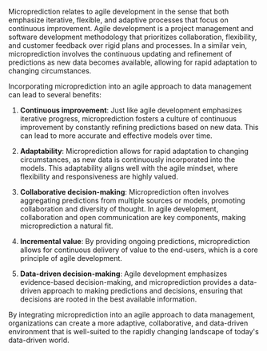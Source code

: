
Microprediction relates to agile development in the sense that both emphasize iterative, flexible, and adaptive processes that focus on continuous improvement. Agile development is a project management and software development methodology that prioritizes collaboration, flexibility, and customer feedback over rigid plans and processes. In a similar vein, microprediction involves the continuous updating and refinement of predictions as new data becomes available, allowing for rapid adaptation to changing circumstances.

Incorporating microprediction into an agile approach to data management can lead to several benefits:

1. **Continuous improvement**: Just like agile development emphasizes iterative progress, microprediction fosters a culture of continuous improvement by constantly refining predictions based on new data. This can lead to more accurate and effective models over time.

2. **Adaptability**: Microprediction allows for rapid adaptation to changing circumstances, as new data is continuously incorporated into the models. This adaptability aligns well with the agile mindset, where flexibility and responsiveness are highly valued.

3. **Collaborative decision-making**: Microprediction often involves aggregating predictions from multiple sources or models, promoting collaboration and diversity of thought. In agile development, collaboration and open communication are key components, making microprediction a natural fit.

4. **Incremental value**: By providing ongoing predictions, microprediction allows for continuous delivery of value to the end-users, which is a core principle of agile development.

5. **Data-driven decision-making**: Agile development emphasizes evidence-based decision-making, and microprediction provides a data-driven approach to making predictions and decisions, ensuring that decisions are rooted in the best available information.

By integrating microprediction into an agile approach to data management, organizations can create a more adaptive, collaborative, and data-driven environment that is well-suited to the rapidly changing landscape of today's data-driven world.

